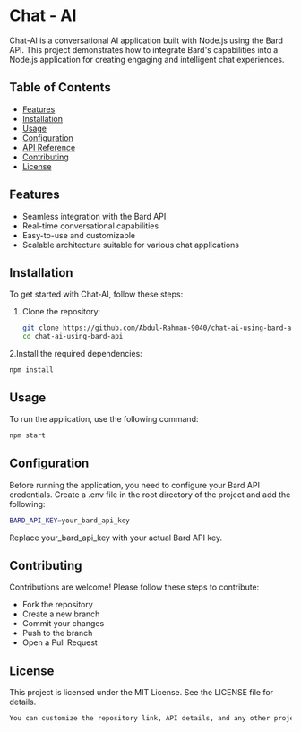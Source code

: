 # Chat - AI

Chat-AI is a conversational AI application built with Node.js using the Bard API. This project demonstrates how to integrate Bard's capabilities into a Node.js application for creating engaging and intelligent chat experiences.

## Table of Contents

- [Features](#features)
- [Installation](#installation)
- [Usage](#usage)
- [Configuration](#configuration)
- [API Reference](#api-reference)
- [Contributing](#contributing)
- [License](#license)

## Features

- Seamless integration with the Bard API
- Real-time conversational capabilities
- Easy-to-use and customizable
- Scalable architecture suitable for various chat applications

## Installation

To get started with Chat-AI, follow these steps:

1. Clone the repository:

   ```bash
   git clone https://github.com/Abdul-Rahman-9040/chat-ai-using-bard-api.git
   cd chat-ai-using-bard-api
   ```
2.Install the required dependencies:
```
npm install
```
## Usage
To run the application, use the following command:
```bash
npm start
```
## Configuration
Before running the application, you need to configure your Bard API credentials. Create a .env file in the root directory of the project and add the following:
```bash
BARD_API_KEY=your_bard_api_key
```
Replace your_bard_api_key with your actual Bard API key.

## Contributing
Contributions are welcome! Please follow these steps to contribute:
- Fork the repository
- Create a new branch
- Commit your changes
- Push to the branch
- Open a Pull Request

## License
This project is licensed under the MIT License. See the LICENSE file for details.
```bash
You can customize the repository link, API details, and any other project-specific information as needed.
```
